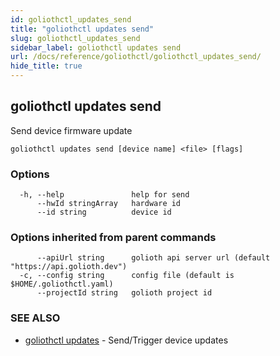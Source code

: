 ```yaml
---
id: goliothctl_updates_send
title: "goliothctl updates send"
slug: goliothctl_updates_send
sidebar_label: goliothctl updates send
url: /docs/reference/goliothctl/goliothctl_updates_send/
hide_title: true
---
```

## goliothctl updates send

Send device firmware update

```
goliothctl updates send [device name] <file> [flags]
```

### Options

```
  -h, --help               help for send
      --hwId stringArray   hardware id
      --id string          device id
```

### Options inherited from parent commands

```
      --apiUrl string      golioth api server url (default "https://api.golioth.dev")
  -c, --config string      config file (default is $HOME/.goliothctl.yaml)
      --projectId string   golioth project id
```

### SEE ALSO

* [goliothctl updates](/docs/reference/goliothctl/goliothctl_updates/)	 - Send/Trigger device updates

